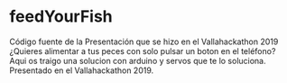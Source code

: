 # feedYourFish
Código fuente de la Presentación que se hizo en el Vallahackathon 2019
¿Quieres alimentar a tus peces con solo pulsar un boton en el teléfono?
Aqui os traigo una solucion con arduino y servos que te lo soluciona. Presentado en el Vallahackathon 2019.
